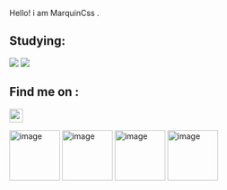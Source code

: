 <p>  Hello! i am MarquinCss .  </p> 
<p><h2>Studying:</h2></p> <p> <img src="https://img.shields.io/badge/HTML5-E34F26?style=for-the-badge&logo=html5&logoColor=white"> </img> <img src="https://img.shields.io/badge/CSS3-1572B6?style=for-the-badge&logo=css3&logoColor=white"> </img> </p>
<p> <h2> Find me on : </h2>
<p> <a href="https://www.instagram.com/marcocarre29/" alt="https://img.shields.io/badge/Instagram-E4405F?style=for-the-badge&logo=instagram&logoColor=white"  title="meu ig">
 <img src="https://img.shields.io/badge/Instagram-E4405F?style=for-the-badge&logo=instagram&logoColor=white"
   width="24px">
</a>
<p> <img src="https://pa1.narvii.com/6524/ccf23d595525079d4f9b33e8d696267f9a59e15d_hq.gif" Alt="image" hidth="100" height="90"> </img> <img src="https://static.wikia.nocookie.net/steven-universe/images/8/83/Tumblr_o71abpOezY1s56yepo1_400.gif/revision/latest?cb=20160913175107&path-prefix=tr" alt="image" hidth=100" height="90" > </image> <img src="https://i.pinimg.com/originals/9a/a3/93/9aa3934a216287e66394f33a368049ce.gif" alt="image" hidth=100" height="90" > </image> <img src="https://data.whicdn.com/images/152926369/original.gif" alt="image" hidth=100" height="90" >
